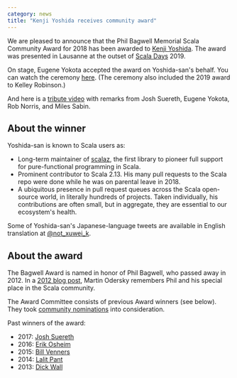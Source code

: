 ```yaml
---
category: news
title: "Kenji Yoshida receives community award"
---
```


We are pleased to announce that the Phil Bagwell Memorial Scala Community Award for 2018 has been awarded to [Kenji Yoshida](https://twitter.com/xuwei_k). The award was presented in Lausanne at the outset of [Scala Days](https://scaladays.org/) 2019.

<!-- the Scala Days link should be replaced with a 2019-specific link, once one is available -->

On stage, Eugene Yokota accepted the award on Yoshida-san's behalf.  You can watch the ceremony [here](https://www.youtube.com/watch?v=HX3lxMhFDbs).  (The ceremony also included the 2019 award to Kelley Robinson.)

And here is a [tribute video](https://www.youtube.com/watch?v=mq-43ds0-pY) with remarks from Josh Suereth, Eugene Yokota, Rob Norris, and Miles Sabin.

## About the winner

Yoshida-san is known to Scala users as:

* Long-term maintainer of [scalaz](https://github.com/scalaz/scalaz), the first library to pioneer full support for pure-functional programming in Scala.
* Prominent contributor to Scala 2.13.  His many pull requests to the Scala repo were done while he was on parental leave in 2018.
* A ubiquitous presence in pull request queues across the Scala open-source world, in literally hundreds of projects.  Taken individually, his contributions are often small, but in aggregate, they are essential to our ecosystem's health.

Some of Yoshida-san's Japanese-language tweets are available in English translation at [@not_xuwei_k](https://twitter.com/not_xuwei_k).

## About the award

The Bagwell Award is named in honor of Phil Bagwell, who passed away in 2012. In a [2012 blog post](https://www.lightbend.com/blog/rip-phil-bagwell), Martin Odersky remembers Phil and his special place in the Scala community.

The Award Committee consists of previous Award winners (see below). They took [community nominations](https://www.scala-lang.org/blog/2019/03/01/phil-bagwell-nominations.html) into consideration.

Past winners of the award:

* 2017: [Josh Suereth](https://www.scala-lang.org/news/2017/09/25/bagwell-award-2017.html)
* 2016: [Erik Osheim](https://www.scala-lang.org/news/2016/10/26/bagwell-award-2016.html)
* 2015: [Bill Venners](https://scala-lang.org/news/2015/06/25/bagwell-award-2015.html)
* 2014: [Lalit Pant](https://kojoenv.wordpress.com/2014/09/27/phil-bagwell-award/)
* 2013: [Dick Wall](https://twitter.com/dickwall)
